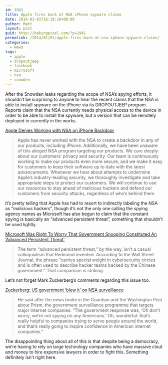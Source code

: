 ```yaml
---
id: 1941
title: Apple fires back at NSA iPhone spyware claims
date: 2014-01-01T16:19:19+00:00
author: Matt
layout: post
guid: http://bakingpixel.com/?p=1941
permalink: /2014/01/01/apple-fires-back-at-nsa-iphone-spyware-claims/
categories:
  - News
tags:
  - apple
  - dropoutjeep
  - facebook
  - microsoft
  - nsa
  - snowden
---
```

After the Snowden leaks regarding the scope of NSA&#8217;s spying efforts, it shouldn&#8217;t be surprising to anyone to hear the recent claims that the NSA is able to install spyware on the iPhone via its DROPOUTJEEP program. Reports claim that the NSA currently needs physical access to the device in order to be able to install the spyware, but a version that can be remotely deployed in currently in the works.

[Apple Denies Working with NSA on iPhone Backdoor](http://allthingsd.com/20131231/apple-says-it-is-unaware-of-nsas-iphone-backdoor/?mod=atdtweet)

> Apple has never worked with the NSA to create a backdoor in any of our products, including iPhone. Additionally, we have been unaware of this alleged NSA program targeting our products. We care deeply about our customers’ privacy and security. Our team is continuously working to make our products even more secure, and we make it easy for customers to keep their software up to date with the latest advancements. Whenever we hear about attempts to undermine Apple’s industry-leading security, we thoroughly investigate and take appropriate steps to protect our customers. We will continue to use our resources to stay ahead of malicious hackers and defend our customers from security attacks, regardless of who’s behind them. 

It&#8217;s pretty telling that Apple has had to resort to indirectly labeling the NSA as &#8220;malicious hackers&#8221;, though it&#8217;s not the only one calling the spying agency names as Microsoft has also begun to claim that the constant spying is basically an &#8220;advanced persistent threat&#8221;, something that shouldn&#8217;t be used lightly.

[Microsoft Was Right To Worry That Government Snooping Constituted An ‘Advanced Persistent Threat’](http://techcrunch.com/2013/12/30/microsoft-was-right-to-worry-that-government-snooping-constituted-an-advanced-persistent-threat/)

> The term “advanced persistent threat,” by the way, isn’t a casual colloquialism that Redmond invented. According to the Wall Street Journal, the phrase “carries special weight in cybersecurity circles and is often used to describe hacker teams backed by the Chinese government.” That comparison is striking. 

Let&#8217;s not forget Mark Zuckerberg&#8217;s comments regarding this issue too.

[Zuckerberg: US government &#8216;blew it&#8217; on NSA surveillance](http://www.theguardian.com/technology/2013/sep/11/yahoo-ceo-mayer-jail-nsa-surveillance)

> He said after the news broke in the Guardian and the Washington Post about Prism, the government surveillance programme that targets major internet companies: &#8220;The government response was, &#8216;Oh don&#8217;t worry, we&#8217;re not spying on any Americans.&#8217; Oh, wonderful: that&#8217;s really helpful to companies trying to serve people around the world, and that&#8217;s really going to inspire confidence in American internet companies.&#8221; 

The disappointing thing about all of this is that despite being a democracy, we&#8217;re having to rely on large technology companies who have massive clout and money to hire expensive lawyers in order to fight this. Something definitely isn&#8217;t right here.